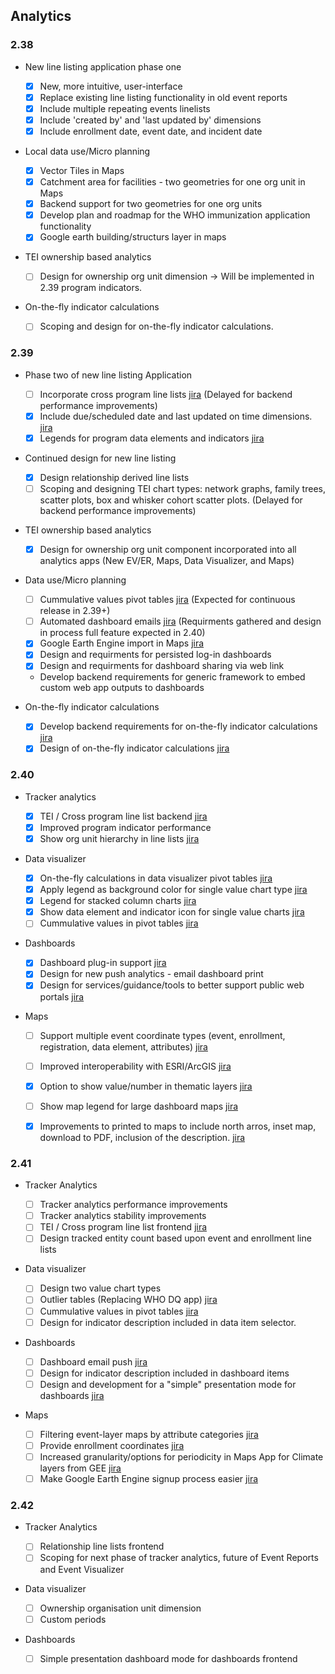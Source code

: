 ## Analytics

### 2.38

-   New line listing application phase one

    -  [x] New, more intuitive, user-interface
    -  [x] Replace existing line listing functionality in old event reports
    -  [x] Include multiple repeating events linelists
    -  [x] Include 'created by' and 'last updated by' dimensions
    -  [x] Include enrollment date, event date, and incident date

-   Local data use/Micro planning

    -  [x] Vector Tiles in Maps
    -  [x] Catchment area for facilities - two geometries for one org unit in Maps
    -  [x] Backend support for two geometries for one org units
    -  [x] Develop plan and roadmap for the WHO immunization application functionality
    -  [x] Google earth building/structurs layer in maps

-   TEI ownership based analytics

    -  [ ] Design for ownership org unit dimension -> Will be implemented in 2.39 program indicators.

-   On-the-fly indicator calculations

    -  [ ] Scoping and design for on-the-fly indicator calculations.

### 2.39

-   Phase two of new line listing Application
    -  [ ] Incorporate cross program line lists [jira](https://jira.dhis2.org/browse/DHIS2-7458) (Delayed for backend performance improvements)
    -  [x] Include due/scheduled date and last updated on time dimensions. [jira](https://jira.dhis2.org/browse/DHIS2-12309)
    -  [x] Legends for program data elements and indicators [jira](https://jira.dhis2.org/browse/DHIS2-75)

-  Continued design for new line listing
    -   [x] Design relationship derived line lists
    -   [ ] Scoping and designing TEI chart types: network graphs, family trees, scatter plots, box and whisker cohort scatter plots. (Delayed for backend performance improvements)
 
-   TEI ownership based analytics

    -   [x] Design for ownership org unit component incorporated into all analytics apps (New EV/ER, Maps, Data Visualizer, and Maps)

-   Data use/Micro planning
    -   [ ] Cummulative values pivot tables [jira](https://jira.dhis2.org/browse/DHIS2-5497) (Expected for continuous release in 2.39+)
    -   [ ] Automated dashboard emails [jira](https://jira.dhis2.org/browse/DHIS2-12101) (Requirments gathered and design in process full feature expected in 2.40)
    -   [x] Google Earth Engine import in Maps [jira](https://jira.dhis2.org/browse/DHIS2-11966)
    -   [x] Design and requirments for persisted log-in dashboards
    -   [x] Design and requirments for dashboard sharing via web link
    -   Develop backend requirements for generic framework to embed custom web app outputs to dashboards

-   On-the-fly indicator calculations

    -   [x] Develop backend requirements for on-the-fly indicator calculations [jira](https://dhis2.atlassian.net/browse/DHIS2-13871)
    -   [x] Design of on-the-fly indicator calculations [jira](https://dhis2.atlassian.net/browse/DHIS2-13871)

### 2.40

-   Tracker analytics 

    -   [x] TEI / Cross program line list backend [jira](https://dhis2.atlassian.net/browse/DHIS2-13779)
    -   [x] Improved program indicator performance
    -   [x] Show org unit hierarchy in line lists [jira](https://dhis2.atlassian.net/browse/DHIS2-1558)
   
-   Data visualizer

    -   [x] On-the-fly calculations in data visualizer pivot tables [jira](https://dhis2.atlassian.net/browse/DHIS2-13871)
    -   [x] Apply legend as background color for single value chart type [jira](https://dhis2.atlassian.net/browse/DHIS2-13702)
    -   [x] Legend for stacked column charts [jira](https://dhis2.atlassian.net/browse/DHIS2-13783)  
    -   [x] Show data element and indicator icon for single value charts [jira](https://dhis2.atlassian.net/browse/DHIS2-10496)
    -   [ ] Cummulative values in pivot tables [jira](https://dhis2.atlassian.net/browse/DHIS2-5497)

-   Dashboards 

    -   [x] Dashboard plug-in support [jira](https://dhis2.atlassian.net/browse/TECH-475)
    -   [x] Design for new push analytics - email dashboard print
    -   [x] Design for services/guidance/tools to better support public web portals [jira](https://dhis2.atlassian.net/browse/DHIS2-13716)

-   Maps

    - [ ] Support multiple event coordinate types (event, enrollment, registration, data element, attributes) [jira](https://dhis2.atlassian.net/browse/DHIS2-8165) 
    - [ ] Improved interoperability with ESRI/ArcGIS [jira](https://dhis2.atlassian.net/browse/DHIS2-9526)
    - [x] Option to show value/number in thematic layers [jira](https://jira.dhis2.org/browse/DHIS2-13356)
    - [ ] Show map legend for large dashboard maps [jira](https://dhis2.atlassian.net/browse/DHIS2-13242)
    - [x] Improvements to printed to maps to include north arros, inset map, download to PDF, inclusion of the description. [jira](https://dhis2.atlassian.net/browse/DHIS2-14317)


### 2.41

-   Tracker Analytics

    -   [ ] Tracker analytics performance improvements
    -   [ ] Tracker analytics stability improvements
    -   [ ] TEI / Cross program line list frontend [jira](https://dhis2.atlassian.net/browse/DHIS2-15454)
    -   [ ] Design tracked entity count based upon event and enrollment line lists

-   Data visualizer

    -   [ ] Design two value chart types 
    -   [ ] Outlier tables (Replacing WHO DQ app) [jira](https://dhis2.atlassian.net/browse/DHIS2-13858)
    -   [ ] Cummulative values in pivot tables [jira](https://dhis2.atlassian.net/browse/DHIS2-5497)
    -   [ ] Design for indicator description included in data item selector.

-   Dashboards

    -   [ ] Dashboard email push [jira](https://dhis2.atlassian.net/browse/DHIS2-15367)
    -   [ ] Design for indicator description included in dashboard items
    -   [ ] Design and development for a "simple" presentation mode for dashboards [jira](https://dhis2.atlassian.net/browse/DHIS2-13038)

-   Maps
    -   [ ] Filtering event-layer maps by attribute categories [jira](https://dhis2.atlassian.net/browse/DHIS2-12041)
    -   [ ] Provide enrollment coordinates [jira](https://dhis2.atlassian.net/browse/DHIS2-8165)
    -   [ ] Increased granularity/options for periodicity in Maps App for Climate layers from GEE [jira](https://dhis2.atlassian.net/browse/DHIS2-15769)
    -   [ ] Make Google Earth Engine signup process easier [jira](https://dhis2.atlassian.net/browse/DHIS2-14262)

### 2.42

-   Tracker Analytics

    - [ ] Relationship line lists frontend
    - [ ] Scoping for next phase of tracker analytics, future of Event Reports and Event Visualizer

-   Data visualizer

    - [ ] Ownership organisation unit dimension
    - [ ] Custom periods

-   Dashboards
    
    - [ ] Simple presentation dashboard mode for dashboards frontend
